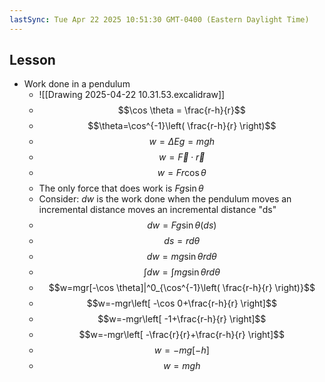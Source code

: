 ```yaml
---
lastSync: Tue Apr 22 2025 10:51:30 GMT-0400 (Eastern Daylight Time)
---
```

## Lesson
- Work done in a pendulum
	- ![[Drawing 2025-04-22 10.31.53.excalidraw]]
	- $$\cos \theta = \frac{r-h}{r}$$
	- $$\theta=\cos^{-1}\left( \frac{r-h}{r} \right)$$
	- $$w=\Delta Eg=mgh$$
	- $$w=\vec{F} \cdot \vec{r}$$
	- $$w=Fr\cos \theta$$
	- The only force that does work is $Fg\sin \theta$ 
	- Consider: $dw$ is the work done when the pendulum moves an incremental distance moves an incremental distance "ds"
	- $$dw=Fg\sin \theta(ds)$$
	- $$ds=rd\theta$$
	- $$dw=mg\sin \theta r d\theta$$
	- $$\int dw=\int mg\sin \theta r d\theta$$
	- $$w=mgr[-\cos \theta]|^0_{\cos^{-1}\left( \frac{r-h}{r} \right)}$$
	- $$w=-mgr\left[ -\cos 0+\frac{r-h}{r} \right]$$
	- $$w=-mgr\left[ -1+\frac{r-h}{r} \right]$$
	- $$w=-mgr\left[ -\frac{r}{r}+\frac{r-h}{r} \right]$$
	- $$w=-mg[-h]$$
	- $$w=mgh$$